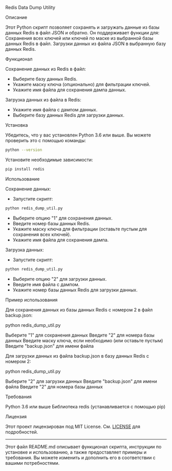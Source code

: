 Redis Data Dump Utility


Описание


Этот Python скрипт позволяет сохранять и загружать данные из базы данных Redis в файл JSON и обратно. Он поддерживает функции для:
Сохранения всех ключей или ключей по маске из выбранной базы данных Redis в файл.
Загрузки данных из файла JSON в выбранную базу данных Redis.

Функционал


Сохранение данных из Redis в файл:
- Выберите базу данных Redis.
- Укажите маску ключа (опционально) для фильтрации ключей.
- Укажите имя файла для сохранения дампа данных.

Загрузка данных из файла в Redis:
- Укажите имя файла с дампом данных.
- Выберите базу данных Redis для загрузки данных.

Установка


Убедитесь, что у вас установлен Python 3.6 или выше. Вы можете проверить это с помощью команды:
```bash
python --version
```

Установите необходимые зависимости:
```bash
pip install redis
```

Использование


Сохранение данных:
- Запустите скрипт:
```bash
python redis_dump_util.py
```
- Выберите опцию "1" для сохранения данных.
- Введите номер базы данных Redis.
- Укажите маску ключа для фильтрации (оставьте пустым для сохранения всех ключей).
- Укажите имя файла для сохранения дампа.

Загрузка данных:
- Запустите скрипт:
```bash
python redis_dump_util.py
```
- Выберите опцию "2" для загрузки данных.
- Введите имя файла с дампом.
- Укажите номер базы данных Redis для загрузки данных.

Пример использования


Для сохранения данных из базы данных Redis с номером 2 в файл backup.json:

python redis_dump_util.py

Выберите "1" для сохранения данных
Введите "2" для номера базы данных
Введите маску ключа, если необходимо (или оставьте пустым)
Введите "backup.json" для имени файла

Для загрузки данных из файла backup.json в базу данных Redis с номером 2:

python redis_dump_util.py

Выберите "2" для загрузки данных
Введите "backup.json" для имени файла
Введите "2" для номера базы данных

Требования


Python 3.6 или выше
Библиотека redis (устанавливается с помощью pip)

Лицензия


Этот проект лицензирован под MIT License. См. [LICENSE](LICENSE) для подробностей.

---

Этот файл README.md описывает функционал скрипта, инструкции по установке и использованию, а также предоставляет примеры и требования. Вы можете изменить и дополнить его в соответствии с вашими потребностями.